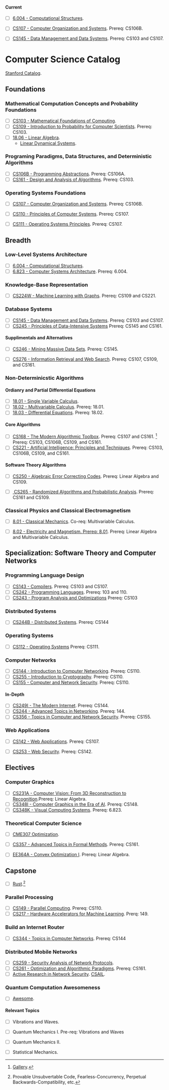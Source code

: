 #### Current
- [ ] [6.004 - Computational Structures](https://ocw.mit.edu/courses/6-004-computation-structures-spring-2017/). 
- [ ] [CS107 - Computer Organization and Systems](https://web.stanford.edu/class/archive/cs/cs107/cs107.1224/calendar). Prereq: CS106B.
- [ ] [CS145 - Data Management and Data Systems](https://cs145-fa19.github.io/#). Prereq: CS103 and CS107. 



# Computer Science Catalog
[  Stanford Catalog](https://bulletin.stanford.edu/programs/CS-BS).



## Foundations
### Mathematical Computation Concepts and Probability Foundations
- [ ] [CS103 - Mathematical Foundations of Computing](https://web.stanford.edu/class/cs103/schedule.html).
- [ ] [CS109 - Introduction to Probability for Computer Scientists](https://web.stanford.edu/class/cs109/). Prereq: 
CS103.
- [ ] [18.06 - Linear Algebra](https://ocw.mit.edu/courses/18-06sc-linear-algebra-fall-2011/pages/syllabus/).
    - [Linear Dynamical Systems](http://ee263.stanford.edu/lectures.html).
### Programing Paradigms, Data Structures, and Deterministic Algorithms
- [ ] [CS106B - Programming Abstractions](https://web.stanford.edu/class/cs106b/). Prereq: CS106A.
- [ ] [CS161 - Design and Analysis of Algorithms](https://web.stanford.edu/class/archive/cs/cs161/cs161.1166/). Prereq: CS103.
### Operating Systems Foundations
- [ ] [CS107 - Computer Organization and Systems](https://web.stanford.edu/class/archive/cs/cs107/cs107.1224/calendar). Prereq: CS106B.
- [ ] [CS110 - Principles of Computer Systems](https://web.stanford.edu/class/cs110/). Prereq: CS107.
- [ ] [CS111 - Operating Systems Principles](https://web.stanford.edu/class/cs111/spring22/). Prereq: CS107.



## Breadth
### Low-Level Systems Architecture
- [ ] [6.004 - Computational Structures](https://ocw.mit.edu/courses/6-004-computation-structures-spring-2017/). 
- [ ] [6.823 - Computer Systems Architecture](https://ocw.mit.edu/courses/6-823-computer-system-architecture-fall-2005/).
Prereq: 6.004.
### Knowledge-Base Representation
- [ ] [CS224W - Machine Learning with Graphs](https://web.stanford.edu/class/cs224w/). Prereq: CS109 and CS221.
### Database Systems
- [ ] [CS145 - Data Management and Data Systems](https://cs145-fa19.github.io/#). Prereq: CS103 and CS107. 
- [ ] [CS245 - Principles of Data-Intensive Systems](https://web.stanford.edu/class/cs245/) Prereq: CS145 and CS161.
#### Supplimentals and Alternatives
- [ ] [CS246 - Mining Massive Data Sets](https://web.stanford.edu/class/cs246/). Prereq: CS145.
- [ ] [CS276 - Information Retrieval and Web Search](https://web.stanford.edu/class/cs276/index.html). Prereq: CS107, CS109, and CS161.


### Non-Determinicstic Algorithms
#### Ordianry and Partial Differential Equations
- [ ] [18.01 - Single Variable Calculus](https://ocw.mit.edu/courses/18-01sc-single-variable-calculus-fall-2010/pages/syllabus/).
- [ ] [18.02 - Multivariable Calculus](https://ocw.mit.edu/courses/18-02sc-multivariable-calculus-fall-2010/pages/syllabus/). Prereq: 18.01.
- [ ] [18.03 - Differential Equations](https://ocw.mit.edu/courses/18-03sc-differential-equations-fall-2011/). Prereq: 
18.02.
#### Core Algorithms
- [ ] [CS168 - The Modern Algorithmic Toolbox](https://web.stanford.edu/class/cs168/). Prereq: CS107 and CS161. [^2]
Prereq: CS103, CS106B, CS109, and CS161.
- [ ] [CS221 - Artificial Intelligence: Principles and Techniques](https://stanford-cs221.github.io/spring2022/).
Prereq: CS103, CS106B, CS109, and CS161.
#### Software Theory Algorithms
- [ ] [CS250 - Algebraic Error Correcting Codes](https://web.stanford.edu/class/cs250/). Prereq: Linear Algebra and
CS109.
- [ ] [ CS265 - Randomized Algorithms and Probabilistic Analysis](https://web.stanford.edu/class/cs265/). Prereq: CS161 and CS109.


### Classical Physics and Classical Electromagnetism
- [ ] [8.01 - Classical Mechanics](https://ocw.mit.edu/courses/physics/8-01sc-classical-mechanics-fall-2016/). Co-req: Multivariable Calculus.
- [ ] [8.02 - Electricity and Magnetism. Prereq: 8.01](https://ocw.mit.edu/courses/physics/8-02-physics-ii-electricity-and-magnetism-spring-2007/). Prereq: Linear Algebra and Multivariable Calculus.



## Specialization: Software Theory and Computer Networks
### Programming Language Design
- [ ] [CS143 - Compilers](https://web.stanford.edu/class/cs143/). Prereq: CS103 and CS107.
- [ ] [CS242 - Programming Languages](https://web.stanford.edu/class/cs242/). Prereq: 103 and 110.
- [ ] [CS243 - Program Analysis and Optimizations](https://suif.stanford.edu/~courses/cs243/#handouts) Prereq: CS103
### Distributed Systems
- [ ] [CS244B - Distributed Systems](https://www.scs.stanford.edu/20sp-cs244b/). Prereq: CS144
### Operating Systems
- [ ] [CS112 - Operating Systems](https://www.scs.stanford.edu/22wi-cs212/) Prereq: CS111.
### Computer Networks
- [ ] [CS144 - Introduction to Computer Networking](https://cs144.github.io/). Prereq: CS110.
- [ ] [CS255 - Introduction to Cryptography](https://crypto.stanford.edu/~dabo/cs255/syllabus.html). Prereq: CS110.
- [ ] [CS155 - Computer and Network Security](https://cs155.stanford.edu/syllabus.html). Prereq: CS110.
#### In-Depth
- [ ] [CS249I - The Modern Internet](https://cs249i.stanford.edu/). Prereq: CS144.
- [ ] [CS244 - Advanced Topics in Networking](https://2022-cs244.github.io/). Prereq: 144.
- [ ] [CS356 - Topics in Computer and Network Security](https://cs356.stanford.edu/). Prereq: CS155.
### Web Applications
- [ ] [CS142 - Web Applications](https://web.stanford.edu/class/cs142/index.html). Prereq: CS107.
- [ ] [CS253 - Web Security](https://web.stanford.edu/class/cs253/). Prereq: CS142.



## Electives
### Computer Graphics
- [ ] [CS231A - Computer Vision: From 3D Reconstruction to Recognition](https://web.stanford.edu/class/cs231a/).Prereq: Linear Algebra.
- [ ] [CS348I - Computer Graphics in the Era of AI](http://cs348i.stanford.edu/#home). Prereq: CS148.
- [ ] [CS348K - Visual Computing Systems](https://gfxcourses.stanford.edu/cs348k/spring22). Prereq: 6.823.
### Theoretical Computer Science
- [ ] [CME307 Optimization](https://web.stanford.edu/class/msande311/handout.shtml).
- [ ] [CS357 - Advanced Topics in Formal Methods](https://web.stanford.edu/class/cs357/). Prereq: CS161.
- [ ] [EE364A - Convex Optimization I](https://web.stanford.edu/class/ee364a/lectures.html). Prereq: Linear Algebra.



## Capstone
- [ ] [Rust](https://doc.rust-lang.org/book/).[^1]
### Parallel Processing
- [ ] [CS149 - Parallel Computing](https://gfxcourses.stanford.edu/cs149/fall21). Prereq: CS110.
- [ ] [CS217 - Hardware Accelerators for Machine Learning](https://cs217.stanford.edu/). Prerq: 149.
### Build an Internet Router
- [ ] [CS344 - Topics in Computer Networks](https://cs344-stanford.github.io/schedule/). Prereq: CS144
### Distributed Mobile Networks
- [ ] [CS259 - Security Analysis of Network Protocols](https://web.stanford.edu/class/cs259/WWW08/).
- [ ] [CS261 - Optimization and Algorithmic Paradigms](https://theory.stanford.edu/~trevisan/cs261/). Prereq: CS161.
- [ ] [Active Research in Network Security](https://seclab.stanford.edu/). [CSAIL](https://www.csail.mit.edu/).
### Quantum Computation Awesomeness
- [ ] [Awesome](https://github.com/desireevl/awesome-quantum-computing).
#### Relevant Topics
- [ ] Vibrations and Waves.
- [ ] Quantum Mechanics I. Pre-req: Vibrations and Waves
- [ ] Quantum Mechanics II.
- [ ] Statistical Mechanics.



[^1]: Provable Unsubvertable Code, Fearless-Concurrency, Perpetual Backwards-Compatibility, etc.
[^2]: [Gallery](https://archive.org/details/1111101000-robots/page/n1/mode/2up?view=theater).



